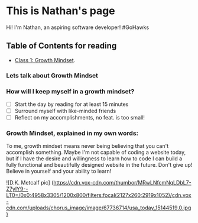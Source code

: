 # This is Nathan's page
Hi! I'm Nathan, an aspiring software developer! #GoHawks



## Table of Contents for reading
- [Class 1: Growth Mindset](https://growthmindset.org/).

### Lets talk about Growth Mindset

### How will I keep myself in a growth mindset?

- [ ] Start the day by reading for at least 15 minutes
- [ ] Surround myself with like-minded friends
- [ ] Reflect on my accomplishments, no feat. is too small!

### Growth Mindset, explained in my own words:

To me, growth mindset means never being believing that you can't accomplish something. Maybe I'm not capable of coding a website today, but if I have the desire and willingness to learn how to code I can build a fully functional and beautifully designed website in the future. Don't give up! Believe in yourself and your ability to learn!

![D.K. Metcalf pic] (https://cdn.vox-cdn.com/thumbor/MRwLNfcmNqLDbL7-Z7ylY9--LT0=/0x0:4958x3305/1200x800/filters:focal(2127x260:2919x1052)/cdn.vox-cdn.com/uploads/chorus_image/image/67736714/usa_today_15144519.0.jpg)


